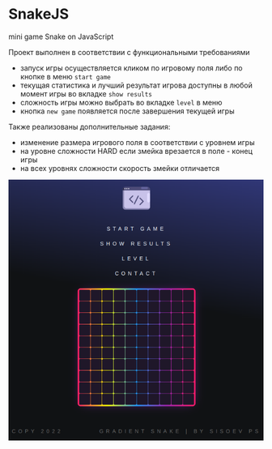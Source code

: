 # SnakeJS
mini game Snake on JavaScript


Проект выполнен в соответствии с функциональными требованиями
- запуск игры осуществляется кликом по игровому поля либо по кнопке в меню `start game`
- текущая статистика и лучший результат игрова доступны в любой момент игры во вкладке `show results`
- сложность игры можно выбрать во вкладке `level` в меню
- кнопка `new game` появляется после завершения текущей игры 

Также реализованы дополнительные задания:

- изменение размера игрового поля в соответствии с уровнем игры
- на уровне сложности HARD если змейка врезается в поле - конец игры
- на всех уровнях сложности скорость змейки отличается

![Screenshot](img/screenshot.png)